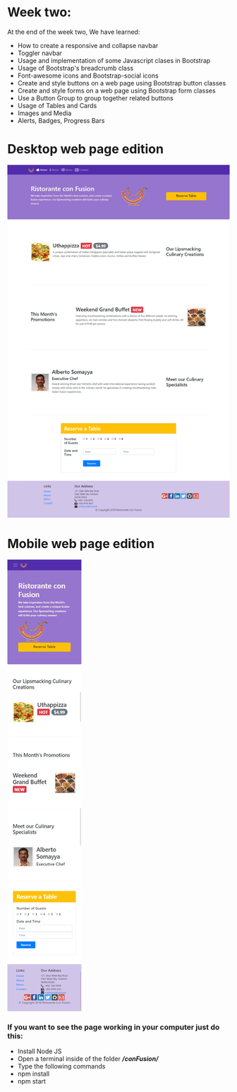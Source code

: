 # Week two:
At the end of the week two, We have learned:
- How to create a responsive and collapse navbar
- Toggler navbar
- Usage and implementation of some Javascript clases in Bootstrap
- Usage of Bootstrap's  breadcrumb class
- Font-awesome icons and Bootstrap-social icons
- Create and style buttons on a web page using Bootstrap button classes
- Create and style forms on a web page using Bootstrap form classes
- Use a Button Group to group together related buttons
- Usage of Tables and Cards
- Images and Media
- Alerts, Badges, Progress Bars



# Desktop web page edition
![](Desktop-web-version.png)
# Mobile web page edition
![](Mobile-web-version.png)

### If you want to see the page working in your computer just do this:
- Install Node JS
- Open a terminal inside of the folder ***/conFusion/***
- Type the following commands
- npm install
- npm start
